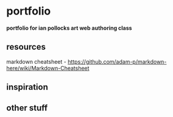 # portfolio
<b>portfolio for ian pollocks art web authoring class</b>

## resources
markdown cheatsheet - https://github.com/adam-p/markdown-here/wiki/Markdown-Cheatsheet

## inspiration

## other stuff
